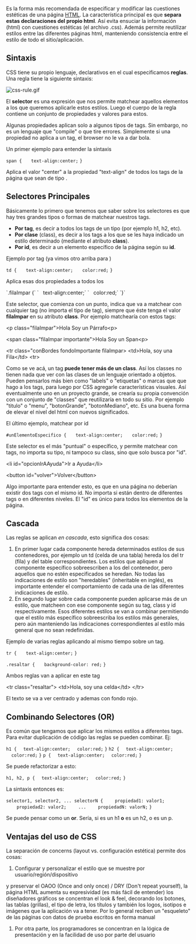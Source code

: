 Es la forma más recomendada de especificar y modificar las cuestiones estéticas de una página [HTML](html.md). La característica principal es que **separa estas declaraciones del propio html**. Así evita ensuciar la información (html) con cuestiones estéticas (el archivo .css). Además permite reutilizar estilos entre las diferentes páginas html, manteniendo consistencia entre el estilo de todo el sitio/aplicación.

Sintaxis
--------

CSS tiene su propio lenguaje, declarativos en el cual especificamos **reglas**. Una regla tiene la siguiente sintaxis:

![](css-rule.gif "css-rule.gif")

El **selector** es una expresión que nos permite matchear aquellos elementos a los que queremos aplicarle estos estilos. Luego el cuerpo de la regla contiene un conjunto de propiedades y valores para estos.

Algunas propiedades aplican solo a algunos tipos de tags. Sin embargo, no es un lenguaje que "compile" o que tire errores. Simplemente si una propiedad no aplica a un tag, el browser no le va a dar bola.

Un primer ejemplo para entender la sintaxis

`span {`
`   text-align:center;`
`}`

Aplica el valor "center" a la propiedad "text-align" de todos los tags de la página que sean de tipo <span>.

Selectores Principales
----------------------

Básicamente lo primero que tenemos que saber sobre los selectores es que hay tres grandes tipos o formas de matchear nuestros tags.

-   **Por tag**, es decir a todos los tags de un tipo (por ejemplo h1, h2, etc).
-   **Por clase** (class), es decir a los tags a los que se les haya indicado un estilo determinado (mediante el atributo **class**).
-   **Por id**, es decir a un elemento específico de la página según su **id**.

Ejemplo por tag (ya vimos otro arriba para <span>)

`td {`
`   text-align:center;`
`   color:red;`
`}`

Aplica esas dos propiedades a todos los

<td>
`.filaImpar {`
`   text-align:center;`
`   color:red;`
`}`

Este selector, que comienza con un punto, indica que va a matchear con cualquier tag (no importa el tipo de tag), siempre que éste tenga el valor **filaImpar** en su atributo **class**. Por ejemplo matchearía con estos tags:

&lt;p class="filaImpar"&gt;Hola Soy un Párrafo&lt;p&gt;

&lt;span class="filaImpar importante"&gt;Hola Soy un Span&lt;p&gt;

&lt;tr class="conBordes fondoImportante filaImpar&gt; &lt;td&gt;Hola, soy una Fila&lt;/td&gt; &lt;tr&gt;

Como se ve acá, un tag **puede tener más de un class**. Así los classes no tienen nada que ver con las clases de un lenguaje orientado a objetos. Pueden pensarlos más bien como "labels" o "etiquetas" o marcas que que hago a los tags, para luego por CSS agregarle características visuales. Así eventualmente uno en un proyecto grande, se crearía su propia convención con un conjunto de "classes" que reutilizaría en todo su sitio. Por ejemplo "titulo" o "menu", "botonGrande", "botonMediano", etc. Es una buena forma de elevar el nivel del html con nuevos significados.

El último ejemplo, matchear por id

`#unElementoEspecifico {`
`   text-align:center;`
`   color:red;`
`}`

Este selector es el más "puntual" o específico, y permite matchear con tags, no importa su tipo, ni tampoco su class, sino que solo busca por "id".

&lt;li id="opcionIrAAyuda"&gt;Ir a Ayuda&lt;/li&gt;

&lt;button id="volver"&gt;Volver&lt;/button&gt;

Algo importante para entender esto, es que en una página no deberían existir dos tags con el mismo id. No importa si están dentro de diferentes tags o en diferentes niveles. El "id" es único para todos los elementos de la página.

Cascada
-------

Las reglas se aplican *en cascada*, esto significa dos cosas:

1.  En primer lugar cada componente hereda determinados estilos de sus contenedores, por ejemplo un td (celda de una tabla) hereda los del tr (fila) y del table correspondientes. Los estilos que apliquen al componente específico sobreescriben a los del contenedor, pero aquellos que no estén especificados se heredan. No todas las indicaciones de estilo son "heredables" (inheritable en inglés), es importante entender el comportamiento de cada una de las diferentes indicaciones de estilo.
2.  En segundo lugar sobre cada componente pueden aplicarse más de un estilo, que matcheen con ese componente según su tag, class y id respectivamente. Esos diferentes estilos se van a combinar permitiendo que el estilo más específico sobreescriba los estilos más generales, pero aún manteniendo las indicaciones correspondientes al estilo más general que no sean redefinidas.

Ejemplo de varias reglas aplicando al mismo tiempo sobre un tag.

`tr {`
`   text-align:center;`
`}`

`.resaltar {`
`   background-color: red;`
`}`

Ambos reglas van a aplicar en este tag

&lt;tr class="resaltar"&gt; &lt;td&gt;Hola, soy una celda&lt;/td&gt; &lt;/tr&gt;

El texto se va a ver centrado y ademas con fondo rojo.

Combinando Selectores (OR)
--------------------------

Es común que tengamos que aplicar los mismos estilos a diferentes tags. Para evitar duplicación de código las reglas se pueden combinar. Ej:

`h1 {`
`  text-align:center;`
`  color:red;`
`}`
`h2 {`
`  text-align:center;`
`  color:red;`
`}`
`p {`
`  text-align:center;`
`  color:red;`
`}`

Se puede refactorizar a esto:

`h1, h2, p {`
`  text-align:center;`
`  color:red;`
`}`

La sintaxis entonces es:

`selector1, selector2, ... selectorN {`
`    propiedad1: valor1;`
`    propiedad2: valor2;`
`    ...`
`    propiedadN: valorN;`
`}`

Se puede pensar como un **or**. Sería, si es un h1 **o** es un h2, o es un p.

Ventajas del uso de CSS
-----------------------

La separación de concerns (layout vs. configuración estética) permite dos cosas:

1.  Configurar y personalizar el estilo que se muestre por usuario/región/dispositivo

y preservar el OAOO (Once and only once) / DRY (Don't repeat yourself), la página HTML aumenta su expresividad (es más fácil de entender) los diseñadores gráficos se concentran el look & feel, decorando los botones, las tablas (grillas), el tipo de letra, los títulos y también los logos, isotipos e imágenes que la aplicación va a tener. Por lo general reciben un "esqueleto" de las páginas con datos de prueba escritos en forma manual

1.  Por otra parte, los programadores se concentran en la lógica de presentación y en la facilidad de uso por parte del usuario

